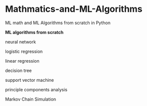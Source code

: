 # Mathmatics-and-ML-Algorithms
ML math and ML Algorithms from scratch in Python




**ML algorithms from scratch**

neural network

logistic regression

linear regression

decision tree

support vector machine

principle components analysis

Markov Chain Simulation
